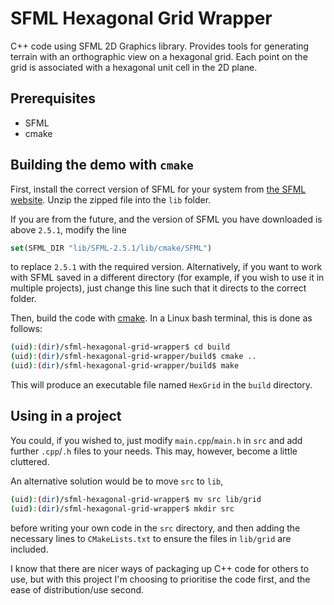 # SFML Hexagonal Grid Wrapper

C++ code using SFML 2D Graphics library.
Provides tools for generating terrain with an orthographic view on a hexagonal grid.
Each point on the grid is associated with a hexagonal unit cell in the 2D plane.

## Prerequisites

- SFML
- cmake

## Building the demo with `cmake`

First, install the correct version of SFML for your system from [the SFML website](https://www.sfml-dev.org).
Unzip the zipped file into the `lib` folder.

If you are from the future, and the version of SFML you have downloaded is above `2.5.1`, modify the line

```cmake
set(SFML_DIR "lib/SFML-2.5.1/lib/cmake/SFML")
```

to replace `2.5.1` with the required version. Alternatively, if you want to work with SFML saved in a different directory (for example, if you wish to use it in multiple projects), just change this line such that it directs to the correct folder.

Then, build the code with [cmake](https://cmake.org).
In a Linux bash terminal, this is done as follows:

```bash
(uid):(dir)/sfml-hexagonal-grid-wrapper$ cd build
(uid):(dir)/sfml-hexagonal-grid-wrapper/build$ cmake ..
(uid):(dir)/sfml-hexagonal-grid-wrapper/build$ make
```

This will produce an executable file named `HexGrid` in the `build` directory.

## Using in a project

You could, if you wished to, just modify `main.cpp`/`main.h` in `src` and add further `.cpp`/`.h` files to your needs.
This may, however, become a little cluttered.

An alternative solution would be to move `src` to `lib`,

```bash
(uid):(dir)/sfml-hexagonal-grid-wrapper$ mv src lib/grid
(uid):(dir)/sfml-hexagonal-grid-wrapper$ mkdir src
```

before writing your own code in the `src` directory, and then adding the necessary lines to `CMakeLists.txt` to ensure the files in `lib/grid` are included.

I know that there are nicer ways of packaging up C++ code for others to use, but with this project I'm choosing to prioritise the code first, and the ease of distribution/use second.
